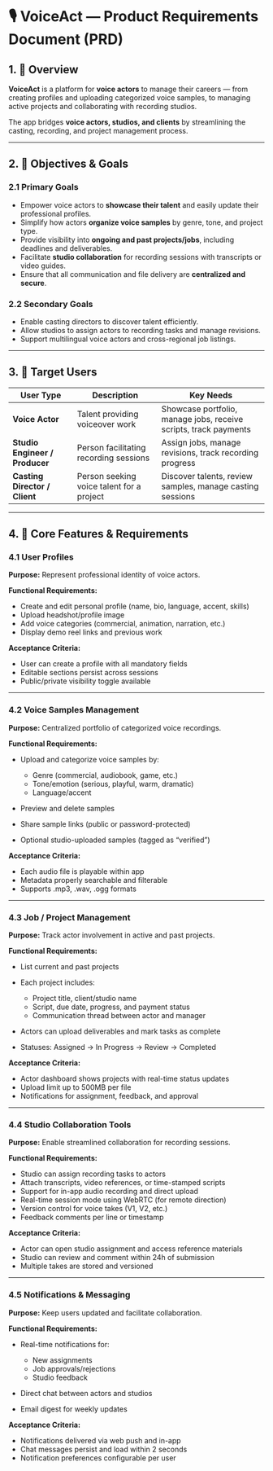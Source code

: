 # 🎙️ VoiceAct — Product Requirements Document (PRD)

## 1. 📘 Overview

**VoiceAct** is a platform for **voice actors** to manage their careers — from creating profiles and uploading categorized voice samples, to managing active projects and collaborating with recording studios.

The app bridges **voice actors, studios, and clients** by streamlining the casting, recording, and project management process.

---

## 2. 🎯 Objectives & Goals

### 2.1 Primary Goals

- Empower voice actors to **showcase their talent** and easily update their professional profiles.
- Simplify how actors **organize voice samples** by genre, tone, and project type.
- Provide visibility into **ongoing and past projects/jobs**, including deadlines and deliverables.
- Facilitate **studio collaboration** for recording sessions with transcripts or video guides.
- Ensure that all communication and file delivery are **centralized and secure**.

### 2.2 Secondary Goals

- Enable casting directors to discover talent efficiently.
- Allow studios to assign actors to recording tasks and manage revisions.
- Support multilingual voice actors and cross-regional job listings.

---

## 3. 👥 Target Users

| User Type                      | Description                               | Key Needs                                                        |
| ------------------------------ | ----------------------------------------- | ---------------------------------------------------------------- |
| **Voice Actor**                | Talent providing voiceover work           | Showcase portfolio, manage jobs, receive scripts, track payments |
| **Studio Engineer / Producer** | Person facilitating recording sessions    | Assign jobs, manage revisions, track recording progress          |
| **Casting Director / Client**  | Person seeking voice talent for a project | Discover talents, review samples, manage casting sessions        |

---

## 4. 📱 Core Features & Requirements

### 4.1 User Profiles

**Purpose:** Represent professional identity of voice actors.

**Functional Requirements:**

- Create and edit personal profile (name, bio, language, accent, skills)
- Upload headshot/profile image
- Add voice categories (commercial, animation, narration, etc.)
- Display demo reel links and previous work

**Acceptance Criteria:**

- User can create a profile with all mandatory fields
- Editable sections persist across sessions
- Public/private visibility toggle available

---

### 4.2 Voice Samples Management

**Purpose:** Centralized portfolio of categorized voice recordings.

**Functional Requirements:**

- Upload and categorize voice samples by:
  - Genre (commercial, audiobook, game, etc.)
  - Tone/emotion (serious, playful, warm, dramatic)
  - Language/accent

- Preview and delete samples
- Share sample links (public or password-protected)
- Optional studio-uploaded samples (tagged as “verified”)

**Acceptance Criteria:**

- Each audio file is playable within app
- Metadata properly searchable and filterable
- Supports .mp3, .wav, .ogg formats

---

### 4.3 Job / Project Management

**Purpose:** Track actor involvement in active and past projects.

**Functional Requirements:**

- List current and past projects
- Each project includes:
  - Project title, client/studio name
  - Script, due date, progress, and payment status
  - Communication thread between actor and manager

- Actors can upload deliverables and mark tasks as complete
- Statuses: Assigned → In Progress → Review → Completed

**Acceptance Criteria:**

- Actor dashboard shows projects with real-time status updates
- Upload limit up to 500MB per file
- Notifications for assignment, feedback, and approval

---

### 4.4 Studio Collaboration Tools

**Purpose:** Enable streamlined collaboration for recording sessions.

**Functional Requirements:**

- Studio can assign recording tasks to actors
- Attach transcripts, video references, or time-stamped scripts
- Support for in-app audio recording and direct upload
- Real-time session mode using WebRTC (for remote direction)
- Version control for voice takes (V1, V2, etc.)
- Feedback comments per line or timestamp

**Acceptance Criteria:**

- Actor can open studio assignment and access reference materials
- Studio can review and comment within 24h of submission
- Multiple takes are stored and versioned

---

### 4.5 Notifications & Messaging

**Purpose:** Keep users updated and facilitate collaboration.

**Functional Requirements:**

- Real-time notifications for:
  - New assignments
  - Job approvals/rejections
  - Studio feedback

- Direct chat between actors and studios
- Email digest for weekly updates

**Acceptance Criteria:**

- Notifications delivered via web push and in-app
- Chat messages persist and load within 2 seconds
- Notification preferences configurable per user

